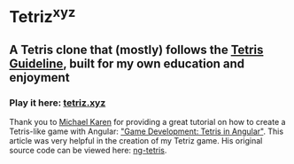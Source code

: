 # Tetriz<sup>xyz</sup>

## A Tetris clone that (mostly) follows the [Tetris Guideline](https://tetris.wiki/Tetris_Guideline), built for my own education and enjoyment

### Play it here: [tetriz.xyz](https://tetriz.xyz)

Thank you to [Michael Karen](https://github.com/melcor76) for providing a great tutorial on how to create a Tetris-like game with Angular: ["Game Development: Tetris in Angular"](https://indepth.dev/game-development-tetris-in-angular/). This article was very helpful in the creation of my Tetriz game. His original source code can be viewed here: [ng-tetris](https://github.com/melcor76/ng-tetris).
